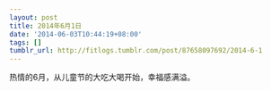 ```yaml
---
layout: post
title: 2014年6月1日
date: '2014-06-03T10:44:19+08:00'
tags: []
tumblr_url: http://fitlogs.tumblr.com/post/87658097692/2014-6-1
---
```

热情的6月，从儿童节的大吃大喝开始，幸福感满溢。
